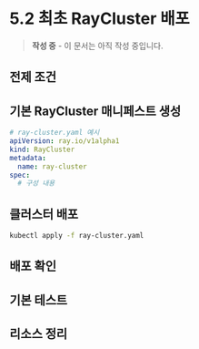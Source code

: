 # 5.2 최초 RayCluster 배포

> **작성 중** - 이 문서는 아직 작성 중입니다.

## 전제 조건

## 기본 RayCluster 매니페스트 생성

```yaml
# ray-cluster.yaml 예시
apiVersion: ray.io/v1alpha1
kind: RayCluster
metadata:
  name: ray-cluster
spec:
  # 구성 내용
```

## 클러스터 배포

```bash
kubectl apply -f ray-cluster.yaml
```

## 배포 확인

## 기본 테스트

## 리소스 정리
